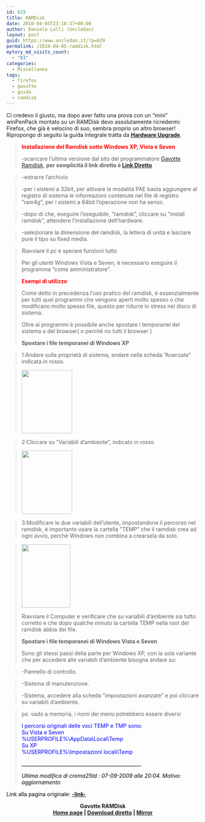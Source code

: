 ```yaml
---
id: 629
title: RAMDisk
date: 2010-04-05T23:16:37+00:00
author: Daniele Lolli (UncleDan)
layout: post
guid: https://www.uncledan.it/?p=629
permalink: /2010-04-05-ramdisk.html
mytory_md_visits_count:
  - "83"
categories:
  - Miscellanea
tags:
  - firefox
  - gavotte
  - guida
  - ramdisk
---
```

Ci credevo il giusto, ma dopo aver fatto una prova con un &#8220;mini&#8221; winPenPack montato su un RAMDisk devo assolutamente ricredermi: Firefox, che già è velocino di suo, sembra proprio un altro browser! Ripropongo di seguito la guida integrale tratta da **<a href="http://www.hwupgrade.it/" target="_blank">Hardware Upgrade</a>**.

> <span style="color: red;"><strong>Installazione del Ramdisk sotto Windows XP, Vista e Seven</strong></span>
> 
> -scaricare l&#8217;ultima versione dal sito del programmatore <a href="http://www10.atwiki.jp/gavotterd/" target="_blank">Gavotte Ramdisk</a>, **per semplicità il link diretto è <a href="http://www10.atwiki.jp/gavotterd?cmd=upload&act=open&pageid=1&file=Gavotte_RAMDisk_1.0.4096.5_200811130.7z" target="_blank">Link Diretto</a>**
  
> -estrarre l&#8217;archivio
  
> -per i sistemi a 32bit, per attivare la modalità PAE basta aggiungere al registro di sistema le informazioni contenute nel file di registro &#8221;ram4g&#8221;, per i sistemi a 64bit l&#8217;operazione non ha senso.
  
> -dopo di che, eseguire l&#8217;eseguibile, &#8221;ramdisk&#8221;, cliccare su &#8221;install ramdisk&#8221;, attendere l&#8217;installazione dell&#8217;hardware.
  
> -selezionare la dimensione del ramdisk, la lettera di unità e lasciare pure il tipo su fixed media.
  
> Riavviare il pc e sperare funzioni tutto <img title="Wink" src="http://www.hwupgrade.it/forum/images_hwu/smilies/icon_wink.gif" border="0" alt="" />
> 
> Per gli utenti Windows Vista e Seven, è necessario eseguire il programma &#8221;come amministratore&#8221;.
> 
> <span style="color: red;"><strong>Esempi di utilizzo</strong></span>
> 
> Come detto in precedenza l&#8217;uso pratico del ramdisk, è essenzialmente per tutti quei programmi che vengono aperti molto spesso o che modificano molto spesso file, questo per ridurre lo stress nel disco di sistema.
> 
> Oltre ai programmi è possibile anche spostare i temporanei del sistema o del browser( o perchè no tutti il browser <img title="Smilie" src="http://www.hwupgrade.it/forum/images_hwu/smilies/icon_smile.gif" border="0" alt="" />)
> 
> **Spostare i file temporanei di Windows XP**
  
> 1:Andare sulle proprietà di sistema, andare nella scheda &#8221;Avanzate&#8221; indicata in rosso.
  
> <a href="https://www.uncledan.it/wp-content/uploads/2010/09/guidaramdisk1.jpg" target="_blank"><img style="border: 0pt none;" src="https://www.uncledan.it/wp-content/uploads/2010/09/guidaramdisk1.th.jpg" border="0" alt="" width="132" height="165" /></a>
  
> 2:Cliccare su &#8221;Variabili d&#8217;ambiente&#8221;, indicato in rosso
  
> <a href="https://www.uncledan.it/wp-content/uploads/2010/09/guidaramdisk2.jpg" target="_blank"><img style="border: 0pt none;" src="https://www.uncledan.it/wp-content/uploads/2010/09/guidaramdisk2.th2.jpg" border="0" alt="" width="132" height="165" /></a>
  
> 3:Modificare le due variabili dell&#8217;utente, impostandone il percorso nel ramdisk, è importante usare la cartella &#8221;TEMP&#8221; che il ramdisk crea ad ogni avvio, perchè Windows non combina a crearsela da solo.
  
> <a href="https://www.uncledan.it/wp-content/uploads/2010/09/guidaramdisk3.jpg" target="_blank"><img style="border: 0pt none;" src="https://www.uncledan.it/wp-content/uploads/2010/09/guidaramdisk3.th.jpg" border="0" alt="" width="127" height="165" /></a>
> 
> Riavviare il Computer e verificare che su variabili d&#8217;ambiente sia tutto corretto e che dopo qualche minuto la cartella TEMP nella root del ramdisk abbia dei file.
> 
> **Spostare i file temporanei di Windows Vista e Seven**
> 
> Sono gli stessi passi della parte per Windows XP, con la sola variante che per accedere alle variabili d&#8217;ambiente bisogna andare su:
  
> -Pannello di controllo.
  
> -Sistema di manutenzione.
  
> -Sistema, accedere alla scheda &#8221;impostazioni avanzate&#8221; e poi cliccare su variabili d&#8217;ambiente.
  
> ps: vado a memoria, i nomi dei menu potrebbero essere diversi
> 
> <span style="color: blue;">I percorsi originali delle voci TEMP e TMP sono:<br /> Su Vista e Seven<br /> %USERPROFILE%\AppData\Local\Temp<br /> Su XP<br /> %USERPROFILE%\Impostazioni locali\Temp</span>
> 
> <span style="color: blue;"><em><span style="color: #000000;">_________________________________________________</span></em></span>
> 
> <span style="color: blue;"><em><span style="color: #000000;">Ultima modifica di croma25td : 07-09-2009 alle 20:04. Motivo: aggiornamento</span></em></span>

<span style="color: #0000ff;"><span style="color: #000000;">Link alla pagina originale: <strong><a href="http://www.hwupgrade.it/forum/showthread.php?t=2037517" target="_blank">-link-</a></strong></span></span>

<p style="text-align: center;">
  <strong>Gavotte RAMDisk<br /> <a href="http://www10.atwiki.jp/gavotterd/" target="_blank">Home page</a> | <a href="http://www10.atwiki.jp/gavotterd?cmd=upload&act=open&pageid=1&file=Gavotte_RAMDisk_1.0.4096.5_200811130.7z" target="_blank">Download diretto</a> | <a href="https://www.uncledan.it/files/archive/Articles/ramdisk-04-2010/Gavotte_RAMDisk_1.0.4096.5_200811130.zip" target="_blank">Mirror</a></strong>
</p>
